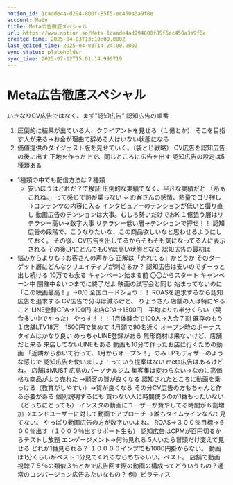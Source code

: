 ```yaml
---
notion_id: 1caade4a-d294-800f-85f5-ec450a3a9f8e
account: Main
title: Meta広告徹底スペシャル
url: https://www.notion.so/Meta-1caade4ad294800f85f5ec450a3a9f8e
created_time: 2025-04-03T13:10:00.000Z
last_edited_time: 2025-04-03T14:24:00.000Z
sync_status: placeholder
sync_time: 2025-07-12T15:01:14.999719
---
```

# Meta広告徹底スペシャル

いきなりCV広告ではなく、まず”認知広告”
認知広告の順番
1. 圧倒的に結果が出ている人、クライアントを見せる（１億とか）
  そこを目指す人が来る→お金が理由で辞める人はいない状態になる
1. 価値提供のダイジェスト版を見せていく。（袋とじ戦略）
CV広告を認知広告の後に出す
下地を作った上で、同じところに広告を出す
認知広告の設定は5種類ある
- 1種類の中でも配信方法は２種類
  - 安いほうはどれだ？で検証
圧倒的な実績でなく、平凡な実績だと
「あぁこれね。」って感じで熱が乗らない
↓
お客さんの感情、熱量でゴリ押し→コンテンツの内容に入る
インタビュアーのテンションが低いと撮り直し
動画広告のテンションは大事。むしろ勢いだけでおK
１億狙う層はリテラシー高い→数字大事
リテラシー低い層→テンションで押せ！！
認知広告の段階で、こうなりたいな、この商品欲しいなと思わせるようにしておく。
その後、CV広告を出してるからそもそも気になってる人に表示される
その後LPにとんでもCVは高い状態となる
認知広告の最初は
- 悩みからよりも→お客さんの声から
正解は「売れてる」かどうか
そのターゲット層にどんなクリエイティブが刺さるか？
認知広告は安いのでずーっと出し続ける
10万でも余る
キャンペーン始まる前
  〇〇からスタート
キャンペーン中
  開催中＆いつまでに終了だよ
映画の試写会と同じ
始まってないのに「この映画最高！」→0/0 全国ロードショウ！！
ROASを追求するなら認知広告を追求する
CV広告で分母は減るけど、
りょうさん
店舗の人は特にやること
LINE登録CPA→100円
来店CPA→1500円　平均よりも半分くらい（競合多い中でやった）
やっす！！！
1月体験会で100人→入会７割
既存のもう１店舗LTV18万　1500円で集めて
4月頭で90名近く
オープン時のボーナスタイムはかなり良い
めっちゃLINE登録がある
無形商材は来ないけど、店舗だと来る
来店してないLINEもある
動画も10分で作ったお店に行くための動画
「近隣から歩いて行って、1月からオープン！」のみ
LPもティザーのような感じで
認知広告を使いましょ！っていう提案はない
meta広告はあるけどね。
店舗はMUST
広島のパーソナルジム
集客集は変わらない→なのに高価格な商品がより売れた
→顧客の質が良くなる
認知されたところに動画を乗っける（教育がしやすい）→質が良くなる
その分CV広告の方もちゃんと作る必要がある
個別説明するにも
買わない人に時間使うのが1番もったいない（どっちにとっても）
インスタの動画にユーザーが費やしてる時間が６割増加
→エンドユーザーに対して動画でアプローチ
→誰もタイムラインなんて見てない。
やっぱり動画広告の方が数字いいよね。
ROAS→３００％目標→６００％出す（１０００％出すサポート生も）
認知広告はCPMが百円切るからテストし放題
エンゲージメント→何％見れる
5人いたら冒頭だけ変えて見せる
どれが1番見られる？
１００００インプでも1000円掛からない。
動画は1分くらいがベスト
1分見てくれるならめちゃいい。ベスト。
店舗で動画視聴７５％の類似３％とかで広告回す際の動画の構成ってどういうもの？通常のコンバージョン広告みたいなもの？
例）ピラティス